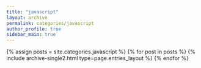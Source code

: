 ```yaml
---
title: "javascript"
layout: archive
permalink: categories/javascript
author_profile: true
sidebar_main: true
---
```


{% assign posts = site.categories.javascript %}
{% for post in posts %} {% include archive-single2.html type=page.entries_layout %} {% endfor %}
